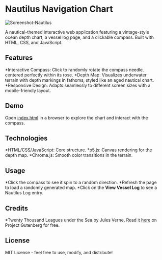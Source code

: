 # Nautilus Navigation Chart

<img alt="Screenshot-Nautilus" src="https://github.com/user-attachments/assets/2bd11dd4-39a1-41a5-8cba-ca6982ce26c0" />



A nautical-themed interactive web application featuring a vintage-style ocean depth chart, a vessel log page, and a clickable compass. Built with HTML, CSS, and JavaScript.

## Features
*Interactive Compass: Click to randomly rotate the compass needle, centered perfectly within its rose.
*Depth Map: Visualizes underwater terrain with depth markings in fathoms, styled like an aged nautical chart.
*Responsive Design: Adapts seamlessly to different screen sizes with a mobile-friendly layout.

## Demo
Open [index.html](https://edisedis777.github.io/Nautilus-Chart/) in a browser to explore the chart and interact with the compass.

## Technologies
*HTML/CSS/JavaScript: Core structure.
*p5.js: Canvas rendering for the depth map.
*Chroma.js: Smooth color transitions in the terrain.

## Usage
*Click the compass to see it spin to a random direction.
*Refresh the page to load a randomly generated map. 
*Click on the **View Vessel Log** to see a Nautilus Log entry. 

## Credits
*Twenty Thousand Leagues under the Sea by Jules Verne. Read it [here](https://www.gutenberg.org/ebooks/164) on Project Gutenberg for free. 

## License
MIT License - feel free to use, modify, and distribute!

